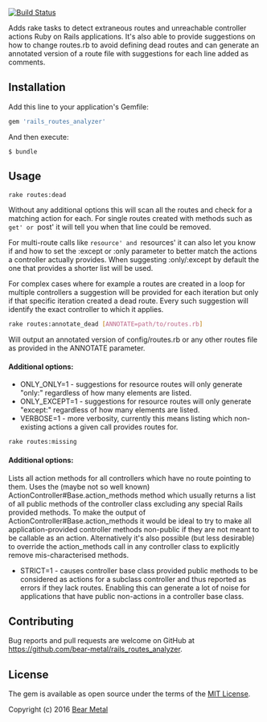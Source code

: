 [![Build Status](https://travis-ci.org/bear-metal/rails_route_analyzer.svg)](https://travis-ci.org/bear-metal/rails_route_analyzer)

Adds rake tasks to detect extraneous routes and unreachable controller actions Ruby on Rails applications. It's also able to provide suggestions on how to change routes.rb to avoid defining dead routes and can generate an annotated version of a route file with suggestions for each line added as comments.

## Installation

Add this line to your application's Gemfile:

```ruby
gem 'rails_routes_analyzer'
```

And then execute:

    $ bundle

## Usage

``` sh
rake routes:dead
```

Without any additional options this will scan all the routes and check for a matching action for each. For single routes created with methods such as `get' or `post' it will tell you when that line could be removed.

For multi-route calls like `resource' and `resources' it can also let you know if and how to set the :except or :only parameter to better match the actions a controller actually provides. When suggesting :only/:except by default the one that provides a shorter list will be used.

For complex cases where for example a routes are created in a loop for multiple controllers a suggestion will be provided for each iteration but only if that specific iteration created a dead route. Every such suggestion will identify the exact controller to which it applies.

``` sh
rake routes:annotate_dead [ANNOTATE=path/to/routes.rb]
```

Will output an annotated version of config/routes.rb or any other routes file as provided in the ANNOTATE parameter.


#### Additional options:

* ONLY\_ONLY=1 - suggestions for resource routes will only generate "only:" regardless of how many elements are listed.
* ONLY\_EXCEPT=1 - suggestions for resource routes will only generate "except:" regardless of how many elements are listed.
* VERBOSE=1 - more verbosity, currently this means listing which non-existing actions a given call provides routes for.

```sh
rake routes:missing
```

#### Additional options:

Lists all action methods for all controllers which have no route pointing to them. Uses the (maybe not so well known) ActionController#Base.action\_methods method which usually returns a list of all public methods of the controller class excluding any special Rails provided methods. To make the output of ActionController#Base.action\_methods it would be ideal to try to make all application-provided controller methods non-public if they are not meant to be callable as an action. Alternatively it's also possible (but less desirable) to override the action\_methods call in any controller class to explicitly remove mis-characterised methods.

* STRICT=1 - causes controller base class provided public methods to be considered as actions for a subclass controller and thus reported as errors if they lack routes. Enabling this can generate a lot of noise for applications that have public non-actions in a controller base class.

## Contributing

Bug reports and pull requests are welcome on GitHub at https://github.com/bear-metal/rails_routes_analyzer.

## License

The gem is available as open source under the terms of the [MIT License](http://opensource.org/licenses/MIT).

Copyright (c) 2016 [Bear Metal](http://bearmetal.eu)
